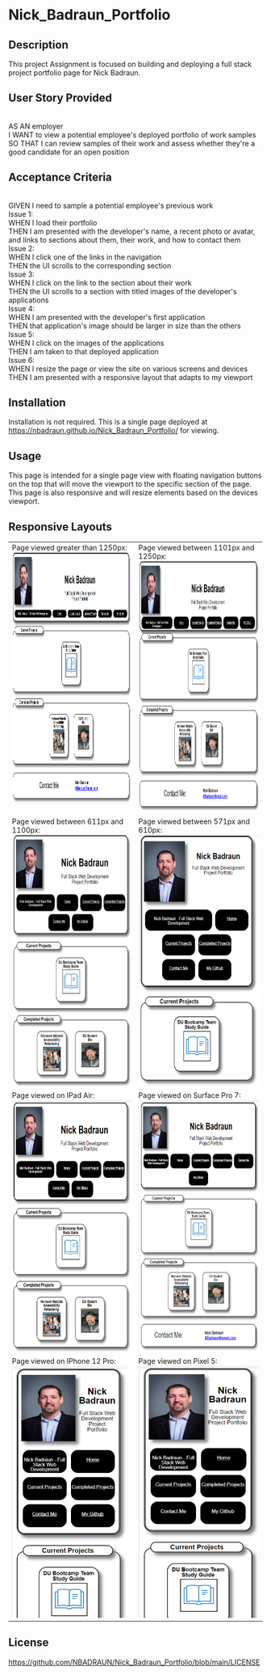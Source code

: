 # Nick_Badraun_Portfolio

## Description

This project Assignment is focused on building and deploying a full stack project portfolio page for Nick Badraun.  

## User Story Provided 

<Br>AS AN employer
<Br>I WANT to view a potential employee's deployed portfolio of work samples
<Br>SO THAT I can review samples of their work and assess whether they're a good candidate for an open position

## Acceptance Criteria 
<Br>GIVEN I need to sample a potential employee's previous work
<Br>Issue 1: 
<Br>WHEN I load their portfolio
<Br>THEN I am presented with the developer's name, a recent photo or avatar, and links to sections about them, their work, and how to contact them
<Br>Issue 2:
<Br>WHEN I click one of the links in the navigation
<Br>THEN the UI scrolls to the corresponding section
<Br>Issue 3:
<Br>WHEN I click on the link to the section about their work
<Br>THEN the UI scrolls to a section with titled images of the developer's applications
<Br>Issue 4: 
<Br>WHEN I am presented with the developer's first application
<Br>THEN that application's image should be larger in size than the others
<Br>Issue 5: 
<Br>WHEN I click on the images of the applications
<Br>THEN I am taken to that deployed application
<Br>Issue 6: 
<Br>WHEN I resize the page or view the site on various screens and devices
<Br>THEN I am presented with a responsive layout that adapts to my viewport

## Installation

Installation is not required.  This is a single page deployed at https://nbadraun.github.io/Nick_Badraun_Portfolio/ for viewing.  

## Usage

This page is intended for a single page view with floating navigation buttons on the top that will move the viewport to the specific section of the page.  This page is also responsive and will resize elements based on the devices viewport.  

## Responsive Layouts 
<table>
    <tr>
        <td valign="top">Page viewed greater than 1250px:<img src="assets\Images\Max-Width 1250px+.PNG" width="500px" height="500px" alt="Picture of page viewed greater than 1250px"/>
        <td valign="top">Page viewed between 1101px and 1250px:<img src="assets\Images\Max-Width 1101px to 1250px.PNG" width="500px" height="500px" alt="Picture of page viewed between 1101px and 1250px"/></td>
    </tr>
    <tr>
        <td valign="top">Page viewed between 611px and 1100px:<img src="assets\Images\Max-Width 611px to 1100px.PNG" width="500px" height="500px" alt="Picture of page viewed between 611px and 1100px"/>
        <td valign="top">Page viewed between 571px and 610px:<img src="assets\Images\Max-Width 571px to 610px.PNG" width="500px" height="500px" alt="Picture of page viewed between 571px and 610px"/></td>
    </tr>
    <tr>
        <td valign="top">Page viewed on IPad Air:<img src="assets\Images\Max-Width IPadAir.PNG" height="500px"      alt="Picture of page viewed on IPad Air"/>
        <td valign="top">Page viewed on Surface Pro 7:<img src="assets\Images\Max-Width Surface Pro7.PNG" width="500px" height="500px" alt="Picture of page viewed on Surface Pro 7"/></td>
    <tr>
        <td valign="top">Page viewed on IPhone 12 Pro:<img src="assets\Images\Max-Width IPhone12Pro.PNG" height="500px"      alt="Picture of page viewed on IPhone 12 Pro"/>
        <td valign="top">Page viewed on Pixel 5:<img src="assets\Images\Max-Width Pixel5.PNG" width="300px" height="500px" alt="Picture of page viewed on Pixel 5"/></td>
    </tr>
</table>




## License

https://github.com/NBADRAUN/Nick_Badraun_Portfolio/blob/main/LICENSE


